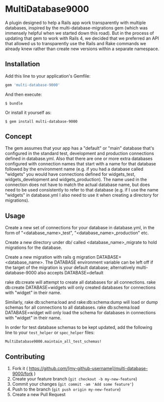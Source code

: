 # MultiDatabase9000

A plugin designed to help a Rails app work transparently with multiple databases, inspired by the multi-database-migrations
gem (which was immensely helpful when we started down this road). But in the process of updating that gem to work with Rails 4,
we decided that we preferred an API that allowed us to transparently use the Rails and Rake commands we already knew
rather than create new versions within a separate namespace.

## Installation

Add this line to your application's Gemfile:

```ruby
gem 'multi-database-9000'
```

And then execute:

    $ bundle

Or install it yourself as:

    $ gem install multi-database-9000

## Concept

The gem assumes that your app has a "default" or "main" database that's configured in the standard test, development
and production connections defined in database.yml. Also that there are one or more extra databases configured with connection
 names that start with a name for that database followed by the environment name (e.g. if you had a database called "widgets" you
 would have connections defined for widgets_test, widgets_development and widgets_production). The name used in the connection
 does not have to match the actual database name, but does need to be used consistently to refer to that database (e.g.
 if I use the name "widgets" in database.yml I also need to use it when creating a directory for migrations).

## Usage

Create a new set of connections for your database in database.yml, in the form of "<database_name>_test",
"<database_name>_production" etc.

Create a new directory under db/ called <database_name>_migrate to hold migrations for the database.

Create a new migration with rails g migration DATABASE=<database_name>. The DATABASE environment variable can be left
off if the target of the migration is your default database; alternatively multi-database-9000 also accepts DATABASE=default

rake db:create will attempt to create all databases for all connections.  rake db:create DATABASE=widgets will only created
databases for connections with "widget" in their name.

Similarly, rake db:schema:load and rake:db:schema:dump will load or dump schemas for all connections to all databases.
rake db:schema:load DATABASE=widget will only load the schema for databases in connections with "widget" in their name.

In order for test database schemas to be kept updated, add the following line to your `test_helper` or `spec_helper` files:

    MultiDatabase9000.maintain_all_test_schemas!

## Contributing

1. Fork it ( https://github.com/[my-github-username]/multi-database-9000/fork )
2. Create your feature branch (`git checkout -b my-new-feature`)
3. Commit your changes (`git commit -am 'Add some feature'`)
4. Push to the branch (`git push origin my-new-feature`)
5. Create a new Pull Request

